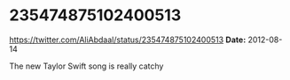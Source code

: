 # 235474875102400513
https://twitter.com/AliAbdaal/status/235474875102400513
**Date:** 2012-08-14

The new Taylor Swift song is really catchy
